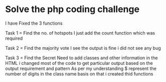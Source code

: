 # Solve the php coding challenge

I have Fixed the 3 functions

Task 1 = Find the no. of hotspots
I just add the count function which was required

Task 2 = Find the majority vote
I see the output is fine i did not see any bug

Task 3 = Find the Secret
Need to add classes and other information in the HTML i changed most of the code to get particular output based on the output requirement and pattern
As per my understanding $ represent the number of digits in the class name basis on that i created thid functions
